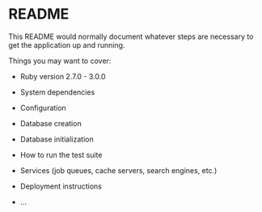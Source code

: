 # README

This README would normally document whatever steps are necessary to get the
application up and running.

Things you may want to cover:

* Ruby version
2.7.0 - 3.0.0
* System dependencies

* Configuration

* Database creation

* Database initialization

* How to run the test suite

* Services (job queues, cache servers, search engines, etc.)

* Deployment instructions

* ...
